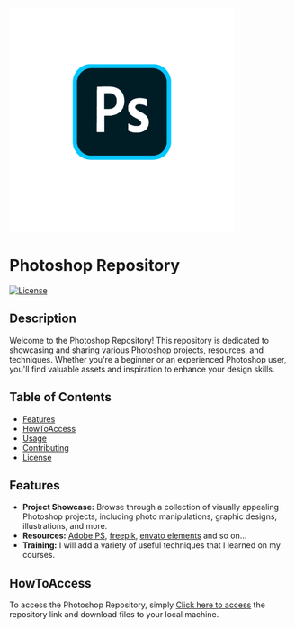 <p align="left">
  <img src="ps.png" alt="Photoshop Logo" width="400px">
</p>

# Photoshop Repository

[![License](https://img.shields.io/badge/License-MIT-blue.svg)](LICENSE)

## Description

Welcome to the Photoshop Repository! This repository is dedicated to showcasing and sharing various Photoshop projects, resources, and techniques. Whether you're a beginner or an experienced Photoshop user, you'll find valuable assets and inspiration to enhance your design skills.

## Table of Contents

- [Features](#features)
- [HowToAccess](#HowToAccess)
- [Usage](#usage)
- [Contributing](#contributing)
- [License](#license)

## Features

- **Project Showcase:** Browse through a collection of visually appealing Photoshop projects, including photo manipulations, graphic designs, illustrations, and more.
- **Resources:** [Adobe PS](https://www.adobe.com), [freepik](https://www.freepik.com), [envato elements](https://elements.envato.com) and so on...
- **Training:** I will add a variety of useful techniques that I learned on my courses.

## HowToAccess

To access the Photoshop Repository, simply [Click here to access](https://github.com/onurcangnc/ps_works/tree/main/photoshop) the repository link and download files to your local machine.
